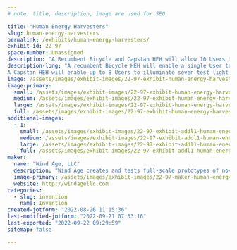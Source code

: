 ```yaml
---
# note: title, description, image are used for SEO

title: "Human Energy Harvesters"
slug: human-energy-harvesters
permalink: /exhibits/human-energy-harvesters/
exhibit-id: 22-97
space-number: Unassigned
description: "A Recumbent Bicycle and Capstan HEH will allow 10 Users to create 120vdc and light 56 or more bulbs."
description-long: "A recumbent Bicycle HEH will enable a single User to exercise arms and legs while making DC electricity, as evidenced by the illumination of 6 bulbs. A wattmeter will display the energy created digitally, in real time.
A Capstan HEH will enable up to 8 Users to illuminate seven test light stands for a total of 48 bulbs. The illumination is directly proportional to the number of Users and the sweat energy expended, so there is the potential for learning about Ohm&#039;s Law."
image: /assets/images/exhibit-images/22-97-exhibit-human-energy-harvesters-heh-night-video-final-8-9-22-large.jpeg
image-primary: 
  small: /assets/images/exhibit-images/22-97-exhibit-human-energy-harvesters-heh-night-video-final-8-9-22-small.jpeg
  medium: /assets/images/exhibit-images/22-97-exhibit-human-energy-harvesters-heh-night-video-final-8-9-22-medium.jpeg
  large: /assets/images/exhibit-images/22-97-exhibit-human-energy-harvesters-heh-night-video-final-8-9-22-large.jpeg
  full: /assets/images/exhibit-images/22-97-exhibit-human-energy-harvesters-heh-night-video-final-8-9-22-full.jpeg
additional-images: 
  - 1:
    small: /assets/images/exhibit-images/22-97-exhibit-addl1-human-energy-harvesters-windagellc-logo-colors-small.png
    medium: /assets/images/exhibit-images/22-97-exhibit-addl1-human-energy-harvesters-windagellc-logo-colors-medium.png
    large: /assets/images/exhibit-images/22-97-exhibit-addl1-human-energy-harvesters-windagellc-logo-colors-large.png
    full: /assets/images/exhibit-images/22-97-exhibit-addl1-human-energy-harvesters-windagellc-logo-colors-full.png
maker: 
  name: "Wind Age, LLC"
  description: "Wind Age creates and tests full-scale prototypes of novel clean energy devices such as the Traffic-Driven Generator for roads and railways, and Human Energy Harvesters such as the Bicycle-and-Flywheel, the Squirrel Cage,  and the Capstan."
  image-primary: /assets/images/exhibit-images/22-97-maker-human-energy-harvesters-heh-night-plan-view-drone-medium.jpeg
  website: http://windagellc.com
categories: 
  - slug: invention
    name: Invention
created-jotform: "2022-08-26 11:15:36"
last-modified-jotform: "2022-09-21 07:33:16"
last-exported: "2022-09-22 09:29:59"
sitemap: false

---
```

